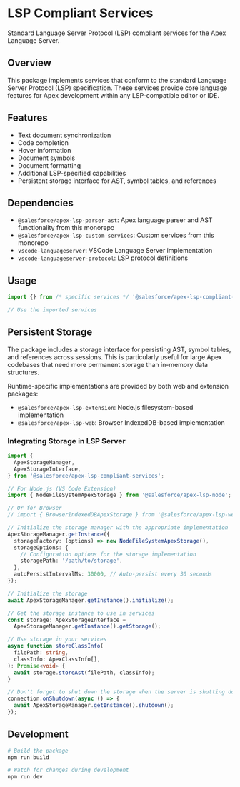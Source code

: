 # LSP Compliant Services

Standard Language Server Protocol (LSP) compliant services for the Apex Language Server.

## Overview

This package implements services that conform to the standard Language Server Protocol (LSP) specification. These services provide core language features for Apex development within any LSP-compatible editor or IDE.

## Features

- Text document synchronization
- Code completion
- Hover information
- Document symbols
- Document formatting
- Additional LSP-specified capabilities
- Persistent storage interface for AST, symbol tables, and references

## Dependencies

- `@salesforce/apex-lsp-parser-ast`: Apex language parser and AST functionality from this monorepo
- `@salesforce/apex-lsp-custom-services`: Custom services from this monorepo
- `vscode-languageserver`: VSCode Language Server implementation
- `vscode-languageserver-protocol`: LSP protocol definitions

## Usage

```typescript
import {} from /* specific services */ '@salesforce/apex-lsp-compliant-services';

// Use the imported services
```

## Persistent Storage

The package includes a storage interface for persisting AST, symbol tables, and references across sessions. This is particularly useful for large Apex codebases that need more permanent storage than in-memory data structures.

Runtime-specific implementations are provided by both web and extension packages:

- `@salesforce/apex-lsp-extension`: Node.js filesystem-based implementation
- `@salesforce/apex-lsp-web`: Browser IndexedDB-based implementation

### Integrating Storage in LSP Server

```typescript
import {
  ApexStorageManager,
  ApexStorageInterface,
} from '@salesforce/apex-lsp-compliant-services';

// For Node.js (VS Code Extension)
import { NodeFileSystemApexStorage } from '@salesforce/apex-lsp-node';

// Or for Browser
// import { BrowserIndexedDBApexStorage } from '@salesforce/apex-lsp-web';

// Initialize the storage manager with the appropriate implementation
ApexStorageManager.getInstance({
  storageFactory: (options) => new NodeFileSystemApexStorage(),
  storageOptions: {
    // Configuration options for the storage implementation
    storagePath: '/path/to/storage',
  },
  autoPersistIntervalMs: 30000, // Auto-persist every 30 seconds
});

// Initialize the storage
await ApexStorageManager.getInstance().initialize();

// Get the storage instance to use in services
const storage: ApexStorageInterface =
  ApexStorageManager.getInstance().getStorage();

// Use storage in your services
async function storeClassInfo(
  filePath: string,
  classInfo: ApexClassInfo[],
): Promise<void> {
  await storage.storeAst(filePath, classInfo);
}

// Don't forget to shut down the storage when the server is shutting down
connection.onShutdown(async () => {
  await ApexStorageManager.getInstance().shutdown();
});
```

## Development

```bash
# Build the package
npm run build

# Watch for changes during development
npm run dev
```
